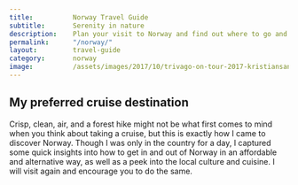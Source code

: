 ```yaml
---
title: 			Norway Travel Guide
subtitle:		Serenity in nature
description: 	Plan your visit to Norway and find out where to go and what to do in Norway. Read about itineraries, activities, places to stay and travel essentials.
permalink: 		"/norway/"
layout: 		travel-guide
category: 		norway
image: 			/assets/images/2017/10/trivago-on-tour-2017-kristiansand-norway-lillipad-lake.jpg
---
```


## My preferred cruise destination 

Crisp, clean, air, and a forest hike might not be what first comes to mind when you think about taking a cruise, but this is exactly how I came to discover Norway. Though I was only in the country for a day, I captured some quick insights into how to get in and out of Norway in an affordable and alternative way, as well as a peek into the local culture and cuisine. I will visit again and encourage you to do the same. 